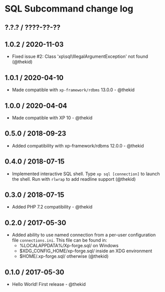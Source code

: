 SQL Subcommand change log
=========================

## ?.?.? / ????-??-??

## 1.0.2 / 2020-11-03

* Fixed issue #2: Class 'xp\sql\IllegalArgumentException' not found
  (@thekid)

## 1.0.1 / 2020-04-10

* Made compatible with `xp-framework/rdbms` 13.0.0 - @thekid

## 1.0.0 / 2020-04-04

* Made compatible with XP 10 - @thekid

## 0.5.0 / 2018-09-23

* Added compatibility with xp-framework/rdbms 12.0.0 - @thekid

## 0.4.0 / 2018-07-15

* Implemented interactive SQL shell. Type `xp sql [connection]` to launch
  the shell. Run with `rlwrap` to add readline support
  (@thekid)

## 0.3.0 / 2018-07-15

* Added PHP 7.2 compatibility - @thekid

## 0.2.0 / 2017-05-30

* Added ability to use named connection from a per-user configuration
  file `connections.ini`. This file can be found in:
  - %LOCALAPPDATA%/Xp-forge.sql/ on Windows
  - $XDG_CONFIG_HOME/xp-forge.sql/ inside an XDG environment
  - $HOME/.xp-forge.sql/ otherwise
  (@thekid)

## 0.1.0 / 2017-05-30

* Hello World! First release - @thekid